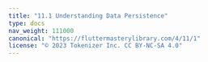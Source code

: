 ```yaml
---
title: "11.1 Understanding Data Persistence"
type: docs
nav_weight: 111000
canonical: "https://fluttermasterylibrary.com/4/11/1"
license: "© 2023 Tokenizer Inc. CC BY-NC-SA 4.0"
---
```


